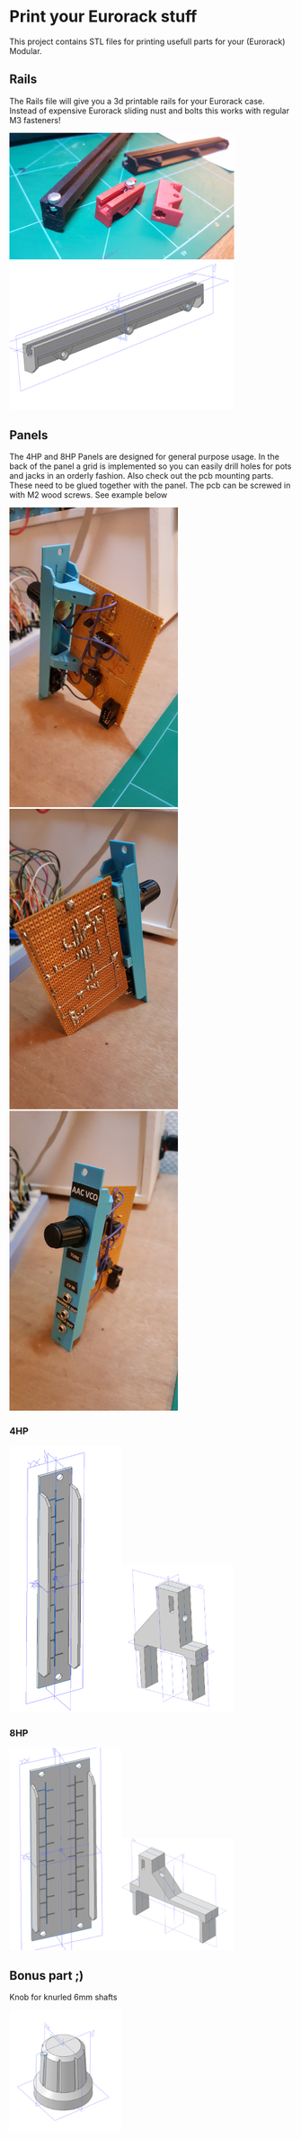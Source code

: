 # Print your Eurorack stuff
This project contains STL files for printing usefull parts for your (Eurorack) Modular.


## Rails
The Rails file will give you a 3d printable rails for your Eurorack case. Instead of expensive Eurorack sliding nust and bolts this works with regular M3 fasteners!

<img src="https://github.com/PierreIsCoding/3DPrinting_For_Eurorack/blob/main/images/20210203_183918.jpg" width="400" />
<img src="https://raw.githubusercontent.com/PierreIsCoding/3DPrinting_For_Eurorack/main/images/Rail_2021.PNG" width="400" />

## Panels
The 4HP and 8HP Panels are designed for general purpose usage. In the back of the panel a grid is implemented so you can easily drill holes for pots and jacks in an orderly fashion. Also check out the pcb mounting parts. These need to be glued together with the panel. The pcb can be screwed in with M2 wood screws. See example below

<img src="https://github.com/PierreIsCoding/3DPrinting_For_Eurorack/blob/main/images/20210203_214306.jpg" width="300" /> <img src="https://github.com/PierreIsCoding/3DPrinting_For_Eurorack/blob/main/images/20210203_214342.jpg" width="300" />
<img src="https://github.com/PierreIsCoding/3DPrinting_For_Eurorack/blob/main/images/20210203_214420.jpg" width="300" />

### 4HP
<img src="https://github.com/PierreIsCoding/3DPrinting_For_Eurorack/blob/main/images/4HP_Panel.PNG" width="200" /><img src="https://github.com/PierreIsCoding/3DPrinting_For_Eurorack/blob/main/images/4HP_PCB_Mount.PNG" width="200" />

### 8HP
<img src="https://raw.githubusercontent.com/PierreIsCoding/3DPrinting_For_Eurorack/main/images/8HP_Panel.PNG" width="200" /><img src="https://raw.githubusercontent.com/PierreIsCoding/3DPrinting_For_Eurorack/main/images/8HP_PCB_Panel_Mount.PNG" width="200" />

## Bonus part ;)
Knob for knurled 6mm shafts

<img src="https://raw.githubusercontent.com/PierreIsCoding/3DPrinting_For_Eurorack/main/images/Small_Knob.PNG" width="200" />






